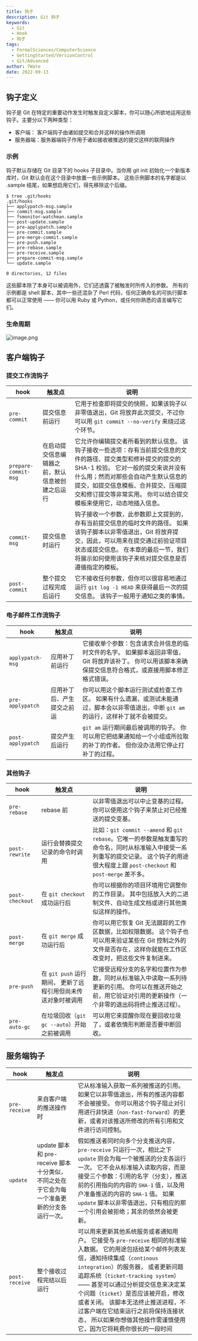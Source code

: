 ```yaml
---
title: 钩子
description: Git 钩子
keywords:
  - Git
  - Hook
  - 钩子
tags:
  - FormalSciences/ComputerScience
  - GettingStarted/VersionControl
  - Git/Advanced
author: 7Wate
date: 2022-09-13
---
```


## 钩子定义

钩子是 Git 在特定的重要动作发生时触发自定义脚本，你可以随心所欲地运用这些钩子。主要分以下两种类型：

- 客户端： 客户端钩子由诸如提交和合并这样的操作所调用
- 服务器端：服务器端钩子作用于诸如接收被推送的提交这样的联网操作

### 示例

钩子默认存储在 Git 目录下的 hooks 子目录中。当你用 git init 初始化一个新版本库时，Git 默认会在这个目录中放置一些示例脚本。 这些示例脚本的名字都是以 .sample 结尾，如果想启用它们，得先移除这个后缀。

```shell
$ tree .git/hooks
.git/hooks
├── applypatch-msg.sample
├── commit-msg.sample
├── fsmonitor-watchman.sample
├── post-update.sample
├── pre-applypatch.sample
├── pre-commit.sample
├── pre-merge-commit.sample
├── pre-push.sample
├── pre-rebase.sample
├── pre-receive.sample
├── prepare-commit-msg.sample
└── update.sample

0 directories, 12 files
```

这些脚本除了本身可以被调用外，它们还透露了被触发时所传入的参数。 所有的示例都是 shell 脚本，其中一些还混杂了 Perl 代码，任何正确命名的可执行脚本都可以正常使用 —— 你可以用 Ruby 或 Python，或任何你熟悉的语言编写它们。

### 生命周期

![image.png](https://static.7wate.com/img/2022/09/23/402b190bffa97.png)

## 客户端钩子

### 提交工作流钩子

| **hook**             | **触发点**                                       | **说明**                                                     |
| -------------------- | ------------------------------------------------ | ------------------------------------------------------------ |
| `pre-commit`         | 提交信息前运行                                   | 它用于检查即将提交的快照，如果该钩子以非零值退出，Git 将放弃此次提交，不过你可以用 `git commit --no-verify` 来绕过这个环节。 |
| `prepare-commit-msg` | 在启动提交信息编辑器之前，默认信息被创建之后运行 | 它允许你编辑提交者所看到的默认信息。 该钩子接收一些选项：存有当前提交信息的文件的路径、提交类型和修补提交的提交的 SHA-1 校验。 它对一般的提交来说并没有什么用；然而对那些会自动产生默认信息的提交，如提交信息模板、合并提交、压缩提交和修订提交等非常实用。 你可以结合提交模板来使用它，动态地插入信息。 |
| `commit-msg`         | 提交信息时运行                                   | 钩子接收一个参数，此参数即上文提到的，存有当前提交信息的临时文件的路径。 如果该钩子脚本以非零值退出，Git 将放弃提交，因此，可以用来在提交通过前验证项目状态或提交信息。 在本章的最后一节，我们将展示如何使用该钩子来核对提交信息是否遵循指定的模板。 |
| `post-commit`        | 整个提交过程完成后运行                           | 它不接收任何参数，但你可以很容易地通过运行 `git log -1 HEAD` 来获得最后一次的提交信息。 该钩子一般用于通知之类的事情。 |

### 电子邮件工作流钩子

| **hook**          | **触发点**                 | **说明**                                                     |
| ----------------- | -------------------------- | ------------------------------------------------------------ |
| `applypatch-msg`  | 应用补丁前运行             | 它接收单个参数：包含请求合并信息的临时文件的名字。 如果脚本返回非零值，Git 将放弃该补丁。 你可以用该脚本来确保提交信息符合格式，或直接用脚本修正格式错误。 |
| `pre-applypatch`  | 应用补丁后、产生提交之前运 | 你可以用这个脚本运行测试或检查工作区。 如果有什么遗漏，或测试未能通过，脚本会以非零值退出，中断 `git am` 的运行，这样补丁就不会被提交。 |
| `post-applypatch` | 提交产生后运行             | `git am` 运行期间最后被调用的钩子。 你可以用它把结果通知给一个小组或所拉取的补丁的作者。 但你没办法用它停止打补丁的过程。 |

### 其他钩子

| **hook**        | **触发点**                                                   | **说明**                                                     |
| --------------- | ------------------------------------------------------------ | ------------------------------------------------------------ |
| `pre-rebase`    | rebase 前                                                    | 以非零值退出可以中止变基的过程。 你可以使用这个钩子来禁止对已经推送的提交变基。 |
| `post-rewrite`  | 运行会替换提交记录的命令时调用                               | 比如：`git commit --amend` 和 `git rebase`。它唯一的参数是触发重写的命令名，同时从标准输入中接受一系列重写的提交记录。 这个钩子的用途很大程度上跟 `post-checkout` 和 `post-merge` 差不多。 |
| `post-checkout` | 在 `git checkout` 成功运行后                                 | 你可以根据你的项目环境用它调整你的工作目录。 其中包括放入大的二进制文件、自动生成文档或进行其他类似这样的操作。 |
| `post-merge`    | 在 `git merge` 成功运行后                                    | 你可以用它恢复 Git 无法跟踪的工作区数据，比如权限数据。 这个钩子也可以用来验证某些在 Git 控制之外的文件是否存在，这样你就能在工作区改变时，把这些文件复制进来。 |
| `pre-push`      | 在 `git push` 运行期间， 更新了远程引用但尚未传送对象时被调用 | 它接受远程分支的名字和位置作为参数，同时从标准输入中读取一系列待更新的引用。 你可以在推送开始之前，用它验证对引用的更新操作（一个非零的退出码将终止推送过程）。 |
| `pre-auto-gc`   | 在垃圾回收（`git gc --auto`）开始之前被调用                  | 可以用它来提醒你现在要回收垃圾了，或者依情形判断是否要中断回收。 |

## 服务端钩子

| **hook**       | **触发点**                                                   | **说明**                                                     |
| -------------- | ------------------------------------------------------------ | ------------------------------------------------------------ |
| `pre-receive`  | 来自客户端的推送操作时                                       | 它从标准输入获取一系列被推送的引用。如果它以非零值退出，所有的推送内容都不会被接受。 你可以用这个钩子阻止对引用进行非快进（`non-fast-forward`）的更新，或者对该推送所修改的所有引用和文件进行访问控制。 |
| `update`       | update 脚本和 pre-receive 脚本十分类似，不同之处在于它会为每一个准备更新的分支各运行一次。 | 假如推送者同时向多个分支推送内容，`pre-receive` 只运行一次，相比之下 `update` 则会为每一个被推送的分支各运行一次。 它不会从标准输入读取内容，而是接受三个参数：引用的名字（分支），推送前的引用指向的内容的 `SHA-1` 值，以及用户准备推送的内容的 `SHA-1` 值。 如果 `update` 脚本以非零值退出，只有相应的那一个引用会被拒绝；其余的依然会被更新。 |
| `post-receive` | 整个接收过程完结以后运行                                     | 可以用来更新其他系统服务或者通知用户。 它接受与 `pre-receive` 相同的标准输入数据。 它的用途包括给某个邮件列表发信，通知持续集成（`continous integration`）的服务器， 或者更新问题追踪系统（`ticket-tracking system`） —— 甚至可以通过分析提交信息来决定某个问题（`ticket`）是否应该被开启，修改或者关闭。 该脚本无法终止推送进程，不过客户端在它结束运行之前将保持连接状态， 所以如果你想做其他操作需谨慎使用它，因为它将耗费你很长的一段时间 |

